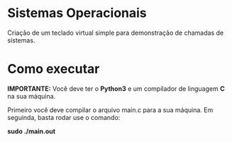 # Sistemas Operacionais

Criação de um teclado virtual simple para demonstração de chamadas de sistemas.

# Como executar

**IMPORTANTE:** Você deve ter o **Python3** e um compilador de linguagem **C** na sua máquina.

Primeiro você deve compilar o arquivo main.c para a sua máquina. Em seguinda, basta rodar use o comando: 

**sudo ./main.out**
